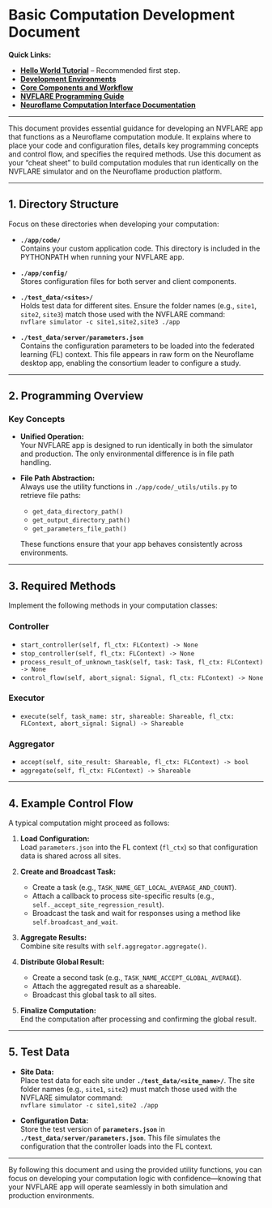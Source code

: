 # Basic Computation Development Document

**Quick Links:**

- **[Hello World Tutorial](./tutorial_hello_world.md)** – Recommended first step.
- **[Development Environments](./development_environments.md)**
- **[Core Components and Workflow](./core_components_and_workflow.md)**
- **[NVFLARE Programming Guide](https://nvflare.readthedocs.io/en/2.4.0/programming_guide.html)**
- **[Neuroflame Computation Interface Documentation](../neuroflame_computation_interface/neuroflame_computation_interface.md)**

---

This document provides essential guidance for developing an NVFLARE app that functions as a Neuroflame computation module. It explains where to place your code and configuration files, details key programming concepts and control flow, and specifies the required methods. Use this document as your “cheat sheet” to build computation modules that run identically on the NVFLARE simulator and on the Neuroflame production platform.

---

## 1. Directory Structure

Focus on these directories when developing your computation:

- **`./app/code/`**  
  Contains your custom application code. This directory is included in the PYTHONPATH when running your NVFLARE app.

- **`./app/config/`**  
  Stores configuration files for both server and client components.

- **`./test_data/<sites>/`**  
  Holds test data for different sites. Ensure the folder names (e.g., `site1`, `site2`, `site3`) match those used with the NVFLARE command:  
  `nvflare simulator -c site1,site2,site3 ./app`

- **`./test_data/server/parameters.json`**  
  Contains the configuration parameters to be loaded into the federated learning (FL) context. This file appears in raw form on the Neuroflame desktop app, enabling the consortium leader to configure a study.

---

## 2. Programming Overview

### Key Concepts

- **Unified Operation:**  
  Your NVFLARE app is designed to run identically in both the simulator and production. The only environmental difference is in file path handling.

- **File Path Abstraction:**  
  Always use the utility functions in `./app/code/_utils/utils.py` to retrieve file paths:
  - `get_data_directory_path()`
  - `get_output_directory_path()`
  - `get_parameters_file_path()`

  These functions ensure that your app behaves consistently across environments.

---

## 3. Required Methods

Implement the following methods in your computation classes:

### Controller
- `start_controller(self, fl_ctx: FLContext) -> None`
- `stop_controller(self, fl_ctx: FLContext) -> None`
- `process_result_of_unknown_task(self, task: Task, fl_ctx: FLContext) -> None`
- `control_flow(self, abort_signal: Signal, fl_ctx: FLContext) -> None`

### Executor
- `execute(self, task_name: str, shareable: Shareable, fl_ctx: FLContext, abort_signal: Signal) -> Shareable`

### Aggregator
- `accept(self, site_result: Shareable, fl_ctx: FLContext) -> bool`
- `aggregate(self, fl_ctx: FLContext) -> Shareable`

---

## 4. Example Control Flow

A typical computation might proceed as follows:

1. **Load Configuration:**  
   Load `parameters.json` into the FL context (`fl_ctx`) so that configuration data is shared across all sites.

2. **Create and Broadcast Task:**  
   - Create a task (e.g., `TASK_NAME_GET_LOCAL_AVERAGE_AND_COUNT`).
   - Attach a callback to process site-specific results (e.g., `self._accept_site_regression_result`).
   - Broadcast the task and wait for responses using a method like `self.broadcast_and_wait`.

3. **Aggregate Results:**  
   Combine site results with `self.aggregator.aggregate()`.

4. **Distribute Global Result:**  
   - Create a second task (e.g., `TASK_NAME_ACCEPT_GLOBAL_AVERAGE`).
   - Attach the aggregated result as a shareable.
   - Broadcast this global task to all sites.

5. **Finalize Computation:**  
   End the computation after processing and confirming the global result.

---

## 5. Test Data

- **Site Data:**  
  Place test data for each site under **`./test_data/<site_name>/`**. The site folder names (e.g., `site1`, `site2`) must match those used with the NVFLARE simulator command:  
  `nvflare simulator -c site1,site2 ./app`

- **Configuration Data:**  
  Store the test version of **`parameters.json`** in **`./test_data/server/parameters.json`**. This file simulates the configuration that the controller loads into the FL context.

---

By following this document and using the provided utility functions, you can focus on developing your computation logic with confidence—knowing that your NVFLARE app will operate seamlessly in both simulation and production environments.